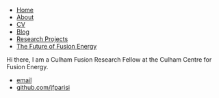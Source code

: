 <html>
 	<body>
 		<nav>
     		<ul>
         		<li><a href="/">Home</a></li>
 			<li><a href="/about/about.html/">About</a></li>
         		<li><a href="/cv/cv.html">CV</a></li>
         		<li><a href="/blog/blog.html">Blog</a></li>
 			<li><a href="/research/research_projects/html">Research Projects</a></li>
 			<li><a href="/book/book.html">The Future of Fusion Energy</a></li>
     		</ul>
 		</nav>
 		<div class="container">
     		<div class="blurb">
         		<!-- h1>Jason Parisi</h1> -->
 				<p>Hi there, I am a Culham Fusion Research Fellow at the Culham Centre for Fusion Energy.</p>
     		</div><!-- /.blurb -->
 		</div><!-- /.container -->
 		<footer>
     		<ul>
         		<li><a href="mailto:jasonfrancisparisi@gmail.com">email</a></li>
         		<li><a href="https://github.com/jfparisi">github.com/jfparisi</a></li>
 			</ul>
 		</footer>
 	</body>
